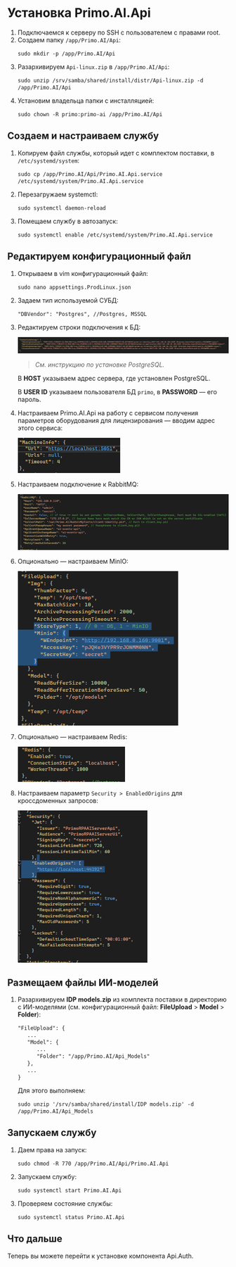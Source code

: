 # Установка Primo.AI.Api

1. Подключаемся к серверу по SSH с пользователем с правами root. 
1. Создаем папку `/app/Primo.AI/Api`:
   ```
   sudo mkdir -p /app/Primo.AI/Api
   ```
1. Разархивируем `Api-linux.zip` в `/app/Primo.AI/Api`:
   ```
   sudo unzip /srv/samba/shared/install/distr/Api-linux.zip -d /app/Primo.AI/Api
   ```
1. Установим владельца папки с инсталляцией:
   ```
   sudo chown -R primo:primo-ai /app/Primo.AI/Api
   ```

## Создаем и настраиваем службу
	
1. Копируем файл службы, который идет с комплектом поставки, в `/etc/systemd/system`:
   ```
   sudo cp /app/Primo.AI/Api/Primo.AI.Api.service /etc/systemd/system/Primo.AI.Api.service
   ```
1. Перезагружаем systemctl:
   ```
   sudo systemctl daemon-reload	
   ```
1. Помещаем службу в автозапуск:	
   ```
   sudo systemctl enable /etc/systemd/system/Primo.AI.Api.service 	
   ```

## Редактируем конфигурационный файл

1. Открываем в vim конфигурационный файл:
   ```
   sudo nano appsettings.ProdLinux.json
   ```
1. Задаем тип используемой СУБД:
   ```
   "DBVendor": "Postgres", //Postgres, MSSQL
   ```
1. Редактируем строки подключения к БД:

   ![](<../../../../../.gitbook/assets1/primo-ai/install/api/API-1.png>)
 
   > *Cм. инструкцию по установке PostgreSQL.*

   В **HOST** указываем адрес сервера, где установлен PostgreSQL.	

   В **USER ID** указываем пользователя БД `primo`, в **PASSWORD** — его пароль.

1. Настраиваем Primo.AI.Api на работу с сервисом получения параметров оборудования для лицензирования — вводим адрес этого сервиса:

   ![](<../../../../../.gitbook/assets1/primo-ai/install/api/API-2.png>)
 
1. Настраиваем подключение к RabbitMQ:
 
   ![](<../../../../../.gitbook/assets1/primo-ai/install/api/API-3.png>)

1. Опционально — настраиваем MinIO:
 
   ![](<../../../../../.gitbook/assets1/primo-ai/install/api/API-4.png>)

1. Опционально — настраиваем Redis:
 
   ![](<../../../../../.gitbook/assets1/primo-ai/install/api/API-5.png>)

1. Настраиваем параметр `Security > EnabledOrigins` для кроссдоменных запросов:
 
   ![](<../../../../../.gitbook/assets1/primo-ai/install/api/API-6.png>)

   
## Размещаем файлы ИИ-моделей

1. Разархивируем **IDP models.zip** из комплекта поставки в директорию с ИИ-моделями (см. конфигурационный файл: **FileUpload** > **Model** > **Folder**):
   ```
   "FileUpload": {
      ...
      "Model": {
         ...
         "Folder": "/app/Primo.AI/Api_Models" 
      },
      ...
   }
   ```
   
   Для этого выполняем:
   ```
   sudo unzip '/srv/samba/shared/install/IDP models.zip' -d /app/Primo.AI/Api_Models 	
   ```

## Запускаем службу
1. Даем права на запуск:
   ```
   sudo chmod -R 770 /app/Primo.AI/Api/Primo.AI.Api
   ```
1. Запускаем службу:
   ```
   sudo systemctl start Primo.AI.Api
   ```
1. Проверяем состояние службы:
   ```
   sudo systemctl status Primo.AI.Api
   ```

## Что дальше

Теперь вы можете перейти к установке компонента Api.Auth.
